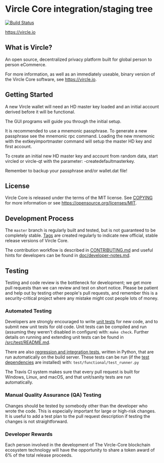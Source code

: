 Vircle Core integration/staging tree
=====================================

[![Build Status](https://travis-ci.org/vircle/vircle-core.svg?branch=master)](https://travis-ci.org/vircle/vircle-core)

https://vircle.io

What is Vircle?
----------------

An open source, decentralized privacy platform
built for global person to person eCommerce.

For more information, as well as an immediately useable, binary version of
the Vircle Core software, see https://vircle.io.


Getting Started
---------------

A new Vircle wallet will need an HD master key loaded and an initial account
derived before it will be functional.

The GUI programs will guide you through the initial setup.

It is recommended to use a mnemonic passphrase.
To generate a new passphrase see the mnemonic rpc command.
Loading the new mnemonic with the extkeyimportmaster command will setup the
master HD key and first account.

To create an initial new HD master key and account from random data, start
vircled or vircle-qt with the parameter: -createdefaultmasterkey.

Remember to backup your passphrase and/or wallet.dat file!

License
-------

Vircle Core is released under the terms of the MIT license. See [COPYING](COPYING) for more
information or see https://opensource.org/licenses/MIT.

Development Process
-------------------

The `master` branch is regularly built and tested, but is not guaranteed to be
completely stable. [Tags](https://github.com/vpubchain/vircle-core/tags) are created
regularly to indicate new official, stable release versions of Vircle Core.

The contribution workflow is described in [CONTRIBUTING.md](CONTRIBUTING.md)
and useful hints for developers can be found in [doc/developer-notes.md](doc/developer-notes.md).

Testing
-------

Testing and code review is the bottleneck for development; we get more pull
requests than we can review and test on short notice. Please be patient and help out by testing
other people's pull requests, and remember this is a security-critical project where any mistake might cost people
lots of money.

### Automated Testing

Developers are strongly encouraged to write [unit tests](src/test/README.md) for new code, and to
submit new unit tests for old code. Unit tests can be compiled and run
(assuming they weren't disabled in configure) with: `make check`. Further details on running
and extending unit tests can be found in [/src/test/README.md](/src/test/README.md).

There are also [regression and integration tests](/test), written
in Python, that are run automatically on the build server.
These tests can be run (if the [test dependencies](/test) are installed) with: `test/functional/test_runner.py`

The Travis CI system makes sure that every pull request is built for Windows, Linux, and macOS, and that unit/sanity tests are run automatically.

### Manual Quality Assurance (QA) Testing

Changes should be tested by somebody other than the developer who wrote the
code. This is especially important for large or high-risk changes. It is useful
to add a test plan to the pull request description if testing the changes is
not straightforward.

### Developer Rewards
Each person involved in the development of The Vircle-Core blockchain ecosystem technology 
will have the opportunity to share a token award of 6% of the total release proceeds.
